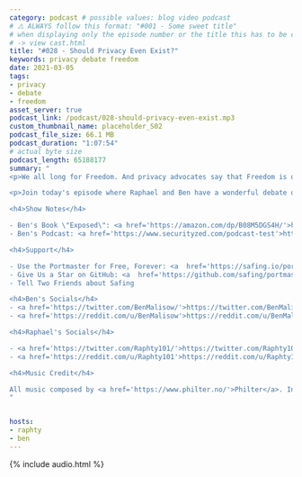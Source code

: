 ```yaml
---
category: podcast # possible values: blog video podcast
# ⚠️ ALWAYS follow this format: "#001 - Some sweet title"
# when displaying only the episode number or the title this has to be constant
# -> view cast.html
title: "#028 - Should Privacy Even Exist?"
keywords: privacy debate freedom
date: 2021-03-05
tags:
- privacy
- debate
- freedom
asset_server: true
podcast_link: /podcast/028-should-privacy-even-exist.mp3
custom_thumbnail_name: placeholder_S02
podcast_file_size: 66.1 MB
podcast_duration: "1:07:54"
# actual byte size
podcast_length: 65188177
summary: "
<p>We all long for Freedom. And privacy advocates say that Freedom is only possible with privacy. But could Freedom be achieved without it? That is exactly what today's guest Ben Malisow is claiming: Get rid of privacy altogether and humanity will be liberated.</p>

<p>Join today's episode where Raphael and Ben have a wonderful debate on one of the most pressing issues of our time.</p>

<h4>Show Notes</h4>

- Ben's Book \"Exposed\": <a href='https://amazon.com/dp/B08M5DGS4H/'>https://amazon.com/dp/B08M5DGS4H/</a><br/>
- Ben's Podcast: <a href='https://www.securityzed.com/podcast-test'>https://www.securityzed.com/podcast-test</a>

<h4>Support</h4>

- Use the Portmaster for Free, Forever: <a  href='https://safing.io/portmaster/'>https://safing.io/portmaster/</a><br/>
- Give Us a Star on GitHub: <a  href='https://github.com/safing/portmaster/'>https://github.com/safing/portmaster/</a><br/>
- Tell Two Friends about Safing

<h4>Ben's Socials</h4>
- <a href='https://twitter.com/BenMalisow/'>https://twitter.com/BenMalisow/</a><br/>
- <a href='https://reddit.com/u/BenMalisow'>https://reddit.com/u/BenMalisow</a><br/>

<h4>Raphael's Socials</h4>

- <a href='https://twitter.com/Raphty101/'>https://twitter.com/Raphty101/</a><br/>
- <a href='https://reddit.com/u/Raphty101'>https://reddit.com/u/Raphty101</a><br/>

<h4>Music Credit</h4>

All music composed by <a href='https://www.philter.no/'>Philter</a>. Intro Song: \"Sunrise\". Outro Song: \"Sunset\"
"


hosts:
- raphty
- ben
---
```


{% include audio.html %}
